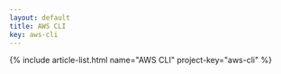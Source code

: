 ```yaml
---
layout: default
title: AWS CLI
key: aws-cli
---
```


{% include article-list.html name="AWS CLI" project-key="aws-cli" %}
